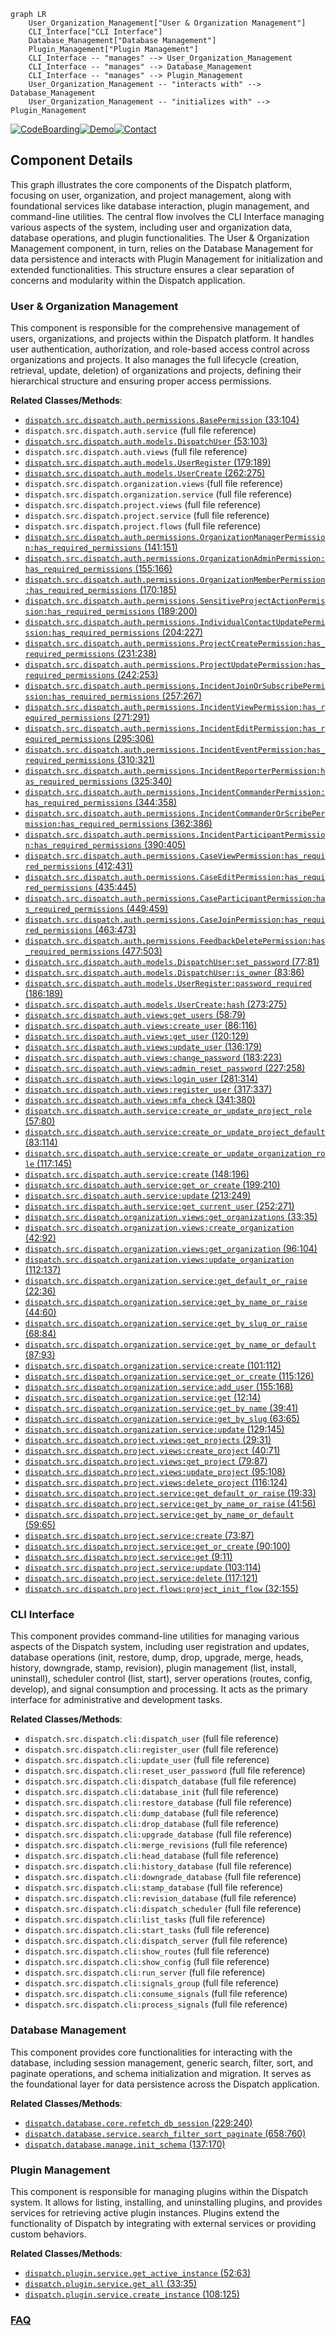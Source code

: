 ```mermaid
graph LR
    User_Organization_Management["User & Organization Management"]
    CLI_Interface["CLI Interface"]
    Database_Management["Database Management"]
    Plugin_Management["Plugin Management"]
    CLI_Interface -- "manages" --> User_Organization_Management
    CLI_Interface -- "manages" --> Database_Management
    CLI_Interface -- "manages" --> Plugin_Management
    User_Organization_Management -- "interacts with" --> Database_Management
    User_Organization_Management -- "initializes with" --> Plugin_Management
```
[![CodeBoarding](https://img.shields.io/badge/Generated%20by-CodeBoarding-9cf?style=flat-square)](https://github.com/CodeBoarding/CodeBoarding)[![Demo](https://img.shields.io/badge/Try%20our-Demo-blue?style=flat-square)](https://www.codeboarding.org/demo)[![Contact](https://img.shields.io/badge/Contact%20us%20-%20contact@codeboarding.org-lightgrey?style=flat-square)](mailto:contact@codeboarding.org)

## Component Details

This graph illustrates the core components of the Dispatch platform, focusing on user, organization, and project management, along with foundational services like database interaction, plugin management, and command-line utilities. The central flow involves the CLI Interface managing various aspects of the system, including user and organization data, database operations, and plugin functionalities. The User & Organization Management component, in turn, relies on the Database Management for data persistence and interacts with Plugin Management for initialization and extended functionalities. This structure ensures a clear separation of concerns and modularity within the Dispatch application.

### User & Organization Management
This component is responsible for the comprehensive management of users, organizations, and projects within the Dispatch platform. It handles user authentication, authorization, and role-based access control across organizations and projects. It also manages the full lifecycle (creation, retrieval, update, deletion) of organizations and projects, defining their hierarchical structure and ensuring proper access permissions.


**Related Classes/Methods**:

- <a href="https://github.com/netflix/dispatch/blob/master/src/dispatch/auth/permissions.py#L33-L104" target="_blank" rel="noopener noreferrer">`dispatch.src.dispatch.auth.permissions.BasePermission` (33:104)</a>
- `dispatch.src.dispatch.auth.service` (full file reference)
- <a href="https://github.com/netflix/dispatch/blob/master/src/dispatch/auth/models.py#L53-L103" target="_blank" rel="noopener noreferrer">`dispatch.src.dispatch.auth.models.DispatchUser` (53:103)</a>
- `dispatch.src.dispatch.auth.views` (full file reference)
- <a href="https://github.com/netflix/dispatch/blob/master/src/dispatch/auth/models.py#L179-L189" target="_blank" rel="noopener noreferrer">`dispatch.src.dispatch.auth.models.UserRegister` (179:189)</a>
- <a href="https://github.com/netflix/dispatch/blob/master/src/dispatch/auth/models.py#L262-L275" target="_blank" rel="noopener noreferrer">`dispatch.src.dispatch.auth.models.UserCreate` (262:275)</a>
- `dispatch.src.dispatch.organization.views` (full file reference)
- `dispatch.src.dispatch.organization.service` (full file reference)
- `dispatch.src.dispatch.project.views` (full file reference)
- `dispatch.src.dispatch.project.service` (full file reference)
- `dispatch.src.dispatch.project.flows` (full file reference)
- <a href="https://github.com/netflix/dispatch/blob/master/src/dispatch/auth/permissions.py#L141-L151" target="_blank" rel="noopener noreferrer">`dispatch.src.dispatch.auth.permissions.OrganizationManagerPermission:has_required_permissions` (141:151)</a>
- <a href="https://github.com/netflix/dispatch/blob/master/src/dispatch/auth/permissions.py#L155-L166" target="_blank" rel="noopener noreferrer">`dispatch.src.dispatch.auth.permissions.OrganizationAdminPermission:has_required_permissions` (155:166)</a>
- <a href="https://github.com/netflix/dispatch/blob/master/src/dispatch/auth/permissions.py#L170-L185" target="_blank" rel="noopener noreferrer">`dispatch.src.dispatch.auth.permissions.OrganizationMemberPermission:has_required_permissions` (170:185)</a>
- <a href="https://github.com/netflix/dispatch/blob/master/src/dispatch/auth/permissions.py#L189-L200" target="_blank" rel="noopener noreferrer">`dispatch.src.dispatch.auth.permissions.SensitiveProjectActionPermission:has_required_permissions` (189:200)</a>
- <a href="https://github.com/netflix/dispatch/blob/master/src/dispatch/auth/permissions.py#L204-L227" target="_blank" rel="noopener noreferrer">`dispatch.src.dispatch.auth.permissions.IndividualContactUpdatePermission:has_required_permissions` (204:227)</a>
- <a href="https://github.com/netflix/dispatch/blob/master/src/dispatch/auth/permissions.py#L231-L238" target="_blank" rel="noopener noreferrer">`dispatch.src.dispatch.auth.permissions.ProjectCreatePermission:has_required_permissions` (231:238)</a>
- <a href="https://github.com/netflix/dispatch/blob/master/src/dispatch/auth/permissions.py#L242-L253" target="_blank" rel="noopener noreferrer">`dispatch.src.dispatch.auth.permissions.ProjectUpdatePermission:has_required_permissions` (242:253)</a>
- <a href="https://github.com/netflix/dispatch/blob/master/src/dispatch/auth/permissions.py#L257-L267" target="_blank" rel="noopener noreferrer">`dispatch.src.dispatch.auth.permissions.IncidentJoinOrSubscribePermission:has_required_permissions` (257:267)</a>
- <a href="https://github.com/netflix/dispatch/blob/master/src/dispatch/auth/permissions.py#L271-L291" target="_blank" rel="noopener noreferrer">`dispatch.src.dispatch.auth.permissions.IncidentViewPermission:has_required_permissions` (271:291)</a>
- <a href="https://github.com/netflix/dispatch/blob/master/src/dispatch/auth/permissions.py#L295-L306" target="_blank" rel="noopener noreferrer">`dispatch.src.dispatch.auth.permissions.IncidentEditPermission:has_required_permissions` (295:306)</a>
- <a href="https://github.com/netflix/dispatch/blob/master/src/dispatch/auth/permissions.py#L310-L321" target="_blank" rel="noopener noreferrer">`dispatch.src.dispatch.auth.permissions.IncidentEventPermission:has_required_permissions` (310:321)</a>
- <a href="https://github.com/netflix/dispatch/blob/master/src/dispatch/auth/permissions.py#L325-L340" target="_blank" rel="noopener noreferrer">`dispatch.src.dispatch.auth.permissions.IncidentReporterPermission:has_required_permissions` (325:340)</a>
- <a href="https://github.com/netflix/dispatch/blob/master/src/dispatch/auth/permissions.py#L344-L358" target="_blank" rel="noopener noreferrer">`dispatch.src.dispatch.auth.permissions.IncidentCommanderPermission:has_required_permissions` (344:358)</a>
- <a href="https://github.com/netflix/dispatch/blob/master/src/dispatch/auth/permissions.py#L362-L386" target="_blank" rel="noopener noreferrer">`dispatch.src.dispatch.auth.permissions.IncidentCommanderOrScribePermission:has_required_permissions` (362:386)</a>
- <a href="https://github.com/netflix/dispatch/blob/master/src/dispatch/auth/permissions.py#L390-L405" target="_blank" rel="noopener noreferrer">`dispatch.src.dispatch.auth.permissions.IncidentParticipantPermission:has_required_permissions` (390:405)</a>
- <a href="https://github.com/netflix/dispatch/blob/master/src/dispatch/auth/permissions.py#L412-L431" target="_blank" rel="noopener noreferrer">`dispatch.src.dispatch.auth.permissions.CaseViewPermission:has_required_permissions` (412:431)</a>
- <a href="https://github.com/netflix/dispatch/blob/master/src/dispatch/auth/permissions.py#L435-L445" target="_blank" rel="noopener noreferrer">`dispatch.src.dispatch.auth.permissions.CaseEditPermission:has_required_permissions` (435:445)</a>
- <a href="https://github.com/netflix/dispatch/blob/master/src/dispatch/auth/permissions.py#L449-L459" target="_blank" rel="noopener noreferrer">`dispatch.src.dispatch.auth.permissions.CaseParticipantPermission:has_required_permissions` (449:459)</a>
- <a href="https://github.com/netflix/dispatch/blob/master/src/dispatch/auth/permissions.py#L463-L473" target="_blank" rel="noopener noreferrer">`dispatch.src.dispatch.auth.permissions.CaseJoinPermission:has_required_permissions` (463:473)</a>
- <a href="https://github.com/netflix/dispatch/blob/master/src/dispatch/auth/permissions.py#L477-L503" target="_blank" rel="noopener noreferrer">`dispatch.src.dispatch.auth.permissions.FeedbackDeletePermission:has_required_permissions` (477:503)</a>
- <a href="https://github.com/netflix/dispatch/blob/master/src/dispatch/auth/models.py#L77-L81" target="_blank" rel="noopener noreferrer">`dispatch.src.dispatch.auth.models.DispatchUser:set_password` (77:81)</a>
- <a href="https://github.com/netflix/dispatch/blob/master/src/dispatch/auth/models.py#L83-L86" target="_blank" rel="noopener noreferrer">`dispatch.src.dispatch.auth.models.DispatchUser:is_owner` (83:86)</a>
- <a href="https://github.com/netflix/dispatch/blob/master/src/dispatch/auth/models.py#L186-L189" target="_blank" rel="noopener noreferrer">`dispatch.src.dispatch.auth.models.UserRegister:password_required` (186:189)</a>
- <a href="https://github.com/netflix/dispatch/blob/master/src/dispatch/auth/models.py#L273-L275" target="_blank" rel="noopener noreferrer">`dispatch.src.dispatch.auth.models.UserCreate:hash` (273:275)</a>
- <a href="https://github.com/netflix/dispatch/blob/master/src/dispatch/auth/views.py#L58-L79" target="_blank" rel="noopener noreferrer">`dispatch.src.dispatch.auth.views:get_users` (58:79)</a>
- <a href="https://github.com/netflix/dispatch/blob/master/src/dispatch/auth/views.py#L86-L116" target="_blank" rel="noopener noreferrer">`dispatch.src.dispatch.auth.views:create_user` (86:116)</a>
- <a href="https://github.com/netflix/dispatch/blob/master/src/dispatch/auth/views.py#L120-L129" target="_blank" rel="noopener noreferrer">`dispatch.src.dispatch.auth.views:get_user` (120:129)</a>
- <a href="https://github.com/netflix/dispatch/blob/master/src/dispatch/auth/views.py#L136-L179" target="_blank" rel="noopener noreferrer">`dispatch.src.dispatch.auth.views:update_user` (136:179)</a>
- <a href="https://github.com/netflix/dispatch/blob/master/src/dispatch/auth/views.py#L183-L223" target="_blank" rel="noopener noreferrer">`dispatch.src.dispatch.auth.views:change_password` (183:223)</a>
- <a href="https://github.com/netflix/dispatch/blob/master/src/dispatch/auth/views.py#L227-L258" target="_blank" rel="noopener noreferrer">`dispatch.src.dispatch.auth.views:admin_reset_password` (227:258)</a>
- <a href="https://github.com/netflix/dispatch/blob/master/src/dispatch/auth/views.py#L281-L314" target="_blank" rel="noopener noreferrer">`dispatch.src.dispatch.auth.views:login_user` (281:314)</a>
- <a href="https://github.com/netflix/dispatch/blob/master/src/dispatch/auth/views.py#L317-L337" target="_blank" rel="noopener noreferrer">`dispatch.src.dispatch.auth.views:register_user` (317:337)</a>
- <a href="https://github.com/netflix/dispatch/blob/master/src/dispatch/auth/views.py#L341-L380" target="_blank" rel="noopener noreferrer">`dispatch.src.dispatch.auth.views:mfa_check` (341:380)</a>
- <a href="https://github.com/netflix/dispatch/blob/master/src/dispatch/auth/service.py#L57-L80" target="_blank" rel="noopener noreferrer">`dispatch.src.dispatch.auth.service:create_or_update_project_role` (57:80)</a>
- <a href="https://github.com/netflix/dispatch/blob/master/src/dispatch/auth/service.py#L83-L114" target="_blank" rel="noopener noreferrer">`dispatch.src.dispatch.auth.service:create_or_update_project_default` (83:114)</a>
- <a href="https://github.com/netflix/dispatch/blob/master/src/dispatch/auth/service.py#L117-L145" target="_blank" rel="noopener noreferrer">`dispatch.src.dispatch.auth.service:create_or_update_organization_role` (117:145)</a>
- <a href="https://github.com/netflix/dispatch/blob/master/src/dispatch/auth/service.py#L148-L196" target="_blank" rel="noopener noreferrer">`dispatch.src.dispatch.auth.service:create` (148:196)</a>
- <a href="https://github.com/netflix/dispatch/blob/master/src/dispatch/auth/service.py#L199-L210" target="_blank" rel="noopener noreferrer">`dispatch.src.dispatch.auth.service:get_or_create` (199:210)</a>
- <a href="https://github.com/netflix/dispatch/blob/master/src/dispatch/auth/service.py#L213-L249" target="_blank" rel="noopener noreferrer">`dispatch.src.dispatch.auth.service:update` (213:249)</a>
- <a href="https://github.com/netflix/dispatch/blob/master/src/dispatch/auth/service.py#L252-L271" target="_blank" rel="noopener noreferrer">`dispatch.src.dispatch.auth.service:get_current_user` (252:271)</a>
- <a href="https://github.com/netflix/dispatch/blob/master/src/dispatch/organization/views.py#L33-L35" target="_blank" rel="noopener noreferrer">`dispatch.src.dispatch.organization.views:get_organizations` (33:35)</a>
- <a href="https://github.com/netflix/dispatch/blob/master/src/dispatch/organization/views.py#L42-L92" target="_blank" rel="noopener noreferrer">`dispatch.src.dispatch.organization.views:create_organization` (42:92)</a>
- <a href="https://github.com/netflix/dispatch/blob/master/src/dispatch/organization/views.py#L96-L104" target="_blank" rel="noopener noreferrer">`dispatch.src.dispatch.organization.views:get_organization` (96:104)</a>
- <a href="https://github.com/netflix/dispatch/blob/master/src/dispatch/organization/views.py#L112-L137" target="_blank" rel="noopener noreferrer">`dispatch.src.dispatch.organization.views:update_organization` (112:137)</a>
- <a href="https://github.com/netflix/dispatch/blob/master/src/dispatch/organization/service.py#L22-L36" target="_blank" rel="noopener noreferrer">`dispatch.src.dispatch.organization.service:get_default_or_raise` (22:36)</a>
- <a href="https://github.com/netflix/dispatch/blob/master/src/dispatch/organization/service.py#L44-L60" target="_blank" rel="noopener noreferrer">`dispatch.src.dispatch.organization.service:get_by_name_or_raise` (44:60)</a>
- <a href="https://github.com/netflix/dispatch/blob/master/src/dispatch/organization/service.py#L68-L84" target="_blank" rel="noopener noreferrer">`dispatch.src.dispatch.organization.service:get_by_slug_or_raise` (68:84)</a>
- <a href="https://github.com/netflix/dispatch/blob/master/src/dispatch/organization/service.py#L87-L93" target="_blank" rel="noopener noreferrer">`dispatch.src.dispatch.organization.service:get_by_name_or_default` (87:93)</a>
- <a href="https://github.com/netflix/dispatch/blob/master/src/dispatch/organization/service.py#L101-L112" target="_blank" rel="noopener noreferrer">`dispatch.src.dispatch.organization.service:create` (101:112)</a>
- <a href="https://github.com/netflix/dispatch/blob/master/src/dispatch/organization/service.py#L115-L126" target="_blank" rel="noopener noreferrer">`dispatch.src.dispatch.organization.service:get_or_create` (115:126)</a>
- <a href="https://github.com/netflix/dispatch/blob/master/src/dispatch/organization/service.py#L155-L168" target="_blank" rel="noopener noreferrer">`dispatch.src.dispatch.organization.service:add_user` (155:168)</a>
- <a href="https://github.com/netflix/dispatch/blob/master/src/dispatch/organization/service.py#L12-L14" target="_blank" rel="noopener noreferrer">`dispatch.src.dispatch.organization.service:get` (12:14)</a>
- <a href="https://github.com/netflix/dispatch/blob/master/src/dispatch/organization/service.py#L39-L41" target="_blank" rel="noopener noreferrer">`dispatch.src.dispatch.organization.service:get_by_name` (39:41)</a>
- <a href="https://github.com/netflix/dispatch/blob/master/src/dispatch/organization/service.py#L63-L65" target="_blank" rel="noopener noreferrer">`dispatch.src.dispatch.organization.service:get_by_slug` (63:65)</a>
- <a href="https://github.com/netflix/dispatch/blob/master/src/dispatch/organization/service.py#L129-L145" target="_blank" rel="noopener noreferrer">`dispatch.src.dispatch.organization.service:update` (129:145)</a>
- <a href="https://github.com/netflix/dispatch/blob/master/src/dispatch/project/views.py#L29-L31" target="_blank" rel="noopener noreferrer">`dispatch.src.dispatch.project.views:get_projects` (29:31)</a>
- <a href="https://github.com/netflix/dispatch/blob/master/src/dispatch/project/views.py#L40-L71" target="_blank" rel="noopener noreferrer">`dispatch.src.dispatch.project.views:create_project` (40:71)</a>
- <a href="https://github.com/netflix/dispatch/blob/master/src/dispatch/project/views.py#L79-L87" target="_blank" rel="noopener noreferrer">`dispatch.src.dispatch.project.views:get_project` (79:87)</a>
- <a href="https://github.com/netflix/dispatch/blob/master/src/dispatch/project/views.py#L95-L108" target="_blank" rel="noopener noreferrer">`dispatch.src.dispatch.project.views:update_project` (95:108)</a>
- <a href="https://github.com/netflix/dispatch/blob/master/src/dispatch/project/views.py#L116-L124" target="_blank" rel="noopener noreferrer">`dispatch.src.dispatch.project.views:delete_project` (116:124)</a>
- <a href="https://github.com/netflix/dispatch/blob/master/src/dispatch/project/service.py#L19-L33" target="_blank" rel="noopener noreferrer">`dispatch.src.dispatch.project.service:get_default_or_raise` (19:33)</a>
- <a href="https://github.com/netflix/dispatch/blob/master/src/dispatch/project/service.py#L41-L56" target="_blank" rel="noopener noreferrer">`dispatch.src.dispatch.project.service:get_by_name_or_raise` (41:56)</a>
- <a href="https://github.com/netflix/dispatch/blob/master/src/dispatch/project/service.py#L59-L65" target="_blank" rel="noopener noreferrer">`dispatch.src.dispatch.project.service:get_by_name_or_default` (59:65)</a>
- <a href="https://github.com/netflix/dispatch/blob/master/src/dispatch/project/service.py#L73-L87" target="_blank" rel="noopener noreferrer">`dispatch.src.dispatch.project.service:create` (73:87)</a>
- <a href="https://github.com/netflix/dispatch/blob/master/src/dispatch/project/service.py#L90-L100" target="_blank" rel="noopener noreferrer">`dispatch.src.dispatch.project.service:get_or_create` (90:100)</a>
- <a href="https://github.com/netflix/dispatch/blob/master/src/dispatch/project/service.py#L9-L11" target="_blank" rel="noopener noreferrer">`dispatch.src.dispatch.project.service:get` (9:11)</a>
- <a href="https://github.com/netflix/dispatch/blob/master/src/dispatch/project/service.py#L103-L114" target="_blank" rel="noopener noreferrer">`dispatch.src.dispatch.project.service:update` (103:114)</a>
- <a href="https://github.com/netflix/dispatch/blob/master/src/dispatch/project/service.py#L117-L121" target="_blank" rel="noopener noreferrer">`dispatch.src.dispatch.project.service:delete` (117:121)</a>
- <a href="https://github.com/netflix/dispatch/blob/master/src/dispatch/project/flows.py#L32-L155" target="_blank" rel="noopener noreferrer">`dispatch.src.dispatch.project.flows:project_init_flow` (32:155)</a>


### CLI Interface
This component provides command-line utilities for managing various aspects of the Dispatch system, including user registration and updates, database operations (init, restore, dump, drop, upgrade, merge, heads, history, downgrade, stamp, revision), plugin management (list, install, uninstall), scheduler control (list, start), server operations (routes, config, develop), and signal consumption and processing. It acts as the primary interface for administrative and development tasks.


**Related Classes/Methods**:

- `dispatch.src.dispatch.cli:dispatch_user` (full file reference)
- `dispatch.src.dispatch.cli:register_user` (full file reference)
- `dispatch.src.dispatch.cli:update_user` (full file reference)
- `dispatch.src.dispatch.cli:reset_user_password` (full file reference)
- `dispatch.src.dispatch.cli:dispatch_database` (full file reference)
- `dispatch.src.dispatch.cli:database_init` (full file reference)
- `dispatch.src.dispatch.cli:restore_database` (full file reference)
- `dispatch.src.dispatch.cli:dump_database` (full file reference)
- `dispatch.src.dispatch.cli:drop_database` (full file reference)
- `dispatch.src.dispatch.cli:upgrade_database` (full file reference)
- `dispatch.src.dispatch.cli:merge_revisions` (full file reference)
- `dispatch.src.dispatch.cli:head_database` (full file reference)
- `dispatch.src.dispatch.cli:history_database` (full file reference)
- `dispatch.src.dispatch.cli:downgrade_database` (full file reference)
- `dispatch.src.dispatch.cli:stamp_database` (full file reference)
- `dispatch.src.dispatch.cli:revision_database` (full file reference)
- `dispatch.src.dispatch.cli:dispatch_scheduler` (full file reference)
- `dispatch.src.dispatch.cli:list_tasks` (full file reference)
- `dispatch.src.dispatch.cli:start_tasks` (full file reference)
- `dispatch.src.dispatch.cli:dispatch_server` (full file reference)
- `dispatch.src.dispatch.cli:show_routes` (full file reference)
- `dispatch.src.dispatch.cli:show_config` (full file reference)
- `dispatch.src.dispatch.cli:run_server` (full file reference)
- `dispatch.src.dispatch.cli:signals_group` (full file reference)
- `dispatch.src.dispatch.cli:consume_signals` (full file reference)
- `dispatch.src.dispatch.cli:process_signals` (full file reference)


### Database Management
This component provides core functionalities for interacting with the database, including session management, generic search, filter, sort, and paginate operations, and schema initialization and migration. It serves as the foundational layer for data persistence across the Dispatch application.


**Related Classes/Methods**:

- <a href="https://github.com/netflix/dispatch/blob/master/src/dispatch/database/core.py#L229-L240" target="_blank" rel="noopener noreferrer">`dispatch.database.core.refetch_db_session` (229:240)</a>
- <a href="https://github.com/netflix/dispatch/blob/master/src/dispatch/database/service.py#L658-L760" target="_blank" rel="noopener noreferrer">`dispatch.database.service.search_filter_sort_paginate` (658:760)</a>
- <a href="https://github.com/netflix/dispatch/blob/master/src/dispatch/database/manage.py#L137-L170" target="_blank" rel="noopener noreferrer">`dispatch.database.manage.init_schema` (137:170)</a>


### Plugin Management
This component is responsible for managing plugins within the Dispatch system. It allows for listing, installing, and uninstalling plugins, and provides services for retrieving active plugin instances. Plugins extend the functionality of Dispatch by integrating with external services or providing custom behaviors.


**Related Classes/Methods**:

- <a href="https://github.com/netflix/dispatch/blob/master/src/dispatch/plugin/service.py#L52-L63" target="_blank" rel="noopener noreferrer">`dispatch.plugin.service.get_active_instance` (52:63)</a>
- <a href="https://github.com/netflix/dispatch/blob/master/src/dispatch/plugin/service.py#L33-L35" target="_blank" rel="noopener noreferrer">`dispatch.plugin.service.get_all` (33:35)</a>
- <a href="https://github.com/netflix/dispatch/blob/master/src/dispatch/plugin/service.py#L108-L125" target="_blank" rel="noopener noreferrer">`dispatch.plugin.service.create_instance` (108:125)</a>




### [FAQ](https://github.com/CodeBoarding/GeneratedOnBoardings/tree/main?tab=readme-ov-file#faq)
